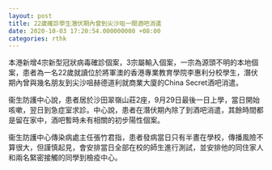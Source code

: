 ```yaml
---
layout: post
title: 22歲確診學生潛伏期內曾到尖沙咀一間酒吧消遣
date: 2020-10-03 17:20:54.000000000 +08:00
categories: rthk
---
```


本港新增4宗新型冠狀病毒確診個案，3宗屬輸入個案，一宗為源頭不明的本地個案，患者為一名22歲就讀位於將軍澳的香港專業教育學院李惠利分校學生，潛伏期內曾與幾名朋友到尖沙咀赫德道利就商業大廈的China Secret酒吧消遣。

衞生防護中心說，患者居於沙田翠嶺山莊2座，9月29日最後一日上學，當日開始咳嗽，翌日到急症室求診。中心說，患者在潛伏期內除了到酒吧消遣，其餘時間都是留在家中，酒吧暫時未有相關的初步陽性個案。

衞生防護中心傳染病處主任張竹君指，患者發病當日只有半晝在學校，傳播風險不算很大，但謹慎起見，會安排當日全部在校的師生進行測試，並安排他的同住家人和兩名緊密接觸的同學到檢疫中心。
